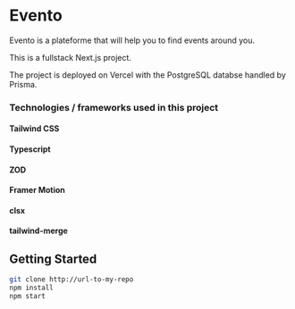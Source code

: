 # Evento

Evento is a plateforme that will help you to find events around you.

This is a fullstack Next.js project.

The project is deployed on Vercel with the PostgreSQL databse handled by Prisma.

### Technologies / frameworks used in this project

#### Tailwind CSS

#### Typescript

#### ZOD

#### Framer Motion

#### clsx

#### tailwind-merge

## Getting Started

```bash
git clone http://url-to-my-repo
npm install
npm start
```
